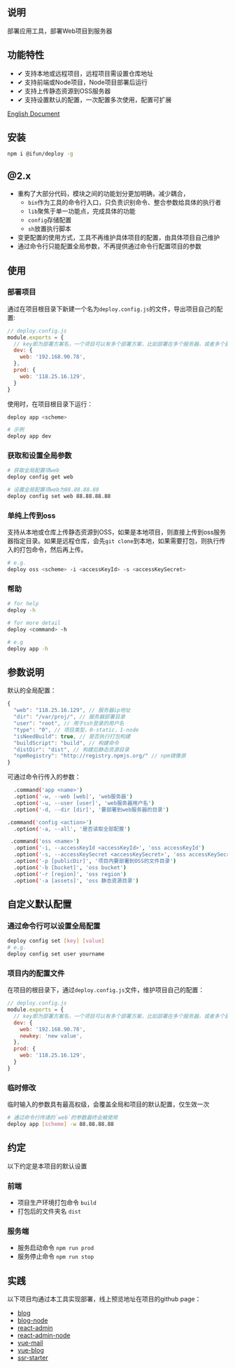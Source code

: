 ## 说明

部署应用工具，部署Web项目到服务器

## 功能特性

- ✔︎ 支持本地或远程项目，远程项目需设置仓库地址
- ✔︎ 支持前端或Node项目，Node项目部署后运行
- ✔︎ 支持上传静态资源到OSS服务器
- ✔︎ 支持设置默认的配置，一次配置多次使用，配置可扩展

[English Document](https://github.com/weihomechen/deploy-tool/blob/master/README-en.md)

## 安装

```sh
npm i @ifun/deploy -g
```

## @2.x

- 重构了大部分代码，模块之间的功能划分更加明确，减少耦合，
  - `bin`作为工具的命令行入口，只负责识别命令、整合参数给具体的执行者
  - `lib`聚焦于单一功能点，完成具体的功能
  - `config`存储配置
  - `sh`放置执行脚本
- 变更配置的使用方式，工具不再维护具体项目的配置，由具体项目自己维护
- 通过命令行只能配置全局参数，不再提供通过命令行配置项目的参数

## 使用

### 部署项目

通过在项目根目录下新建一个名为`deploy.config.js`的文件，导出项目自己的配置:

```js
// deploy.config.js
module.exports = {
  // key即为部署方案名，一个项目可以有多个部署方案，比如部署在多个服务器，或者多个部署模式
  dev: {
    web: '192.168.90.78',
  },
  prod: {
    web: '118.25.16.129',
  }
}
```

使用时，在项目根目录下运行：

```sh
deploy app <scheme>

# 示例
deploy app dev
```

### 获取和设置全局参数

```sh
# 获取全局配置项web
deploy config get web

# 设置全局配置项web为88.88.88.88
deploy config set web 88.88.88.88

```

### 单纯上传到oss

支持从本地或仓库上传静态资源到OSS，如果是本地项目，则直接上传到oss服务器指定目录。如果是远程仓库，会先`git clone`到本地，如果需要打包，则执行传入的打包命令，然后再上传。

```sh
# e.g.
deploy oss <scheme> -i <accessKeyId> -s <accessKeySecret>
```

### 帮助
``` sh
# for help
deploy -h

# for more detail
deploy <command> -h

# e.g
deploy app -h

```

## 参数说明

默认的全局配置：

```js
{
  "web": "118.25.16.129", // 服务器ip地址
  "dir": "/var/proj/", // 服务器部署目录
  "user": "root", // 用于ssh登录的用户名
  "type": "0", // 项目类型，0-static，1-node
  "isNeedBuild": true, // 是否执行打包构建
  "buildScript": "build", // 构建命令
  "distDir": "dist", // 构建后静态资源目录
  "npmRegistry": "http://registry.npmjs.org/" // npm镜像源
}
```

可通过命令行传入的参数： 

```sh
  .command('app <name>')
  .option('-w, --web [web]', 'web服务器')
  .option('-u, --user [user]', 'web服务器用户名')
  .option('-d, --dir [dir]', '要部署到web服务器的目录')

.command('config <action>')
  .option('-a, --all', '是否读取全部配置')

 .command('oss <name>')
  .option('-i, --accessKeyId <accessKeyId>', 'oss accessKeyId')
  .option('-s, --accessKeySecret <accessKeySecret>', 'oss accessKeySecret')
  .option('-p [publicDir]', '项目内要部署到OSS的文件目录')
  .option('-b [bucket]', 'oss bucket')
  .option('-r [region]', 'oss region')
  .option('-a [assets]', 'oss 静态资源目录')
```

## 自定义默认配置

### 通过命令行可以设置全局配置

```sh
deploy config set [key] [value]
# e.g.
deploy config set user yourname
```

### 项目内的配置文件

在项目的根目录下，通过`deploy.config.js`文件，维护项目自己的配置：

```js
// deploy.config.js
module.exports = {
  // key即为部署方案名，一个项目可以有多个部署方案，比如部署在多个服务器，或者多个部署模式
  dev: {
    web: '192.168.90.78',
    newkey: 'new value',
  },
  prod: {
    web: '118.25.16.129',
  }
}
```

### 临时修改

临时输入的参数具有最高权级，会覆盖全局和项目的默认配置，仅生效一次

```sh
# 通过命令行传递的`web`的参数最终会被使用
deploy app [scheme] -w 88.88.88.88 
```


## 约定

以下约定是本项目的默认设置

### 前端
- 项目生产环境打包命令 `build`
- 打包后的文件夹名 `dist`

### 服务端
- 服务启动命令 `npm run prod`  
- 服务停止命令 `npm run stop`

## 实践

以下项目均通过本工具实现部署，线上预览地址在项目的github page：

- [blog](https://github.com/weihomechen/blog)
- [blog-node](https://github.com/weihomechen/blog-node)
- [react-admin](https://github.com/weihomechen/react-admin)
- [react-admin-node](https://github.com/weihomechen/react-admin-node)
- [vue-mail](https://github.com/weihomechen/vue-mail-front)
- [vue-blog](https://github.com/weihomechen/vue-blog)
- [ssr-starter](https://github.com/weihomechen/ssr-starter)
